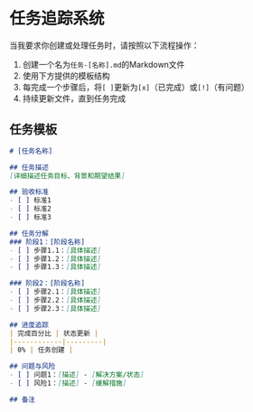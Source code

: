 # 任务追踪系统

当我要求你创建或处理任务时，请按照以下流程操作：

1. 创建一个名为`任务-[名称].md`的Markdown文件
2. 使用下方提供的模板结构
3. 每完成一个步骤后，将`[ ]`更新为`[x]`（已完成）或`[!]`（有问题）
4. 持续更新文件，直到任务完成

## 任务模板

```md
# [任务名称]

## 任务描述
[详细描述任务目标、背景和期望结果]

## 验收标准
- [ ] 标准1
- [ ] 标准2
- [ ] 标准3

## 任务分解
### 阶段1：[阶段名称]
- [ ] 步骤1.1：[具体描述]
- [ ] 步骤1.2：[具体描述]
- [ ] 步骤1.3：[具体描述]

### 阶段2：[阶段名称]
- [ ] 步骤2.1：[具体描述]
- [ ] 步骤2.2：[具体描述]
- [ ] 步骤2.3：[具体描述]

## 进度追踪
| 完成百分比 | 状态更新 |
|------------|---------|
| 0% | 任务创建 |

## 问题与风险
- [ ] 问题1：[描述] - [解决方案/状态]
- [ ] 风险1：[描述] - [缓解措施]

## 备注